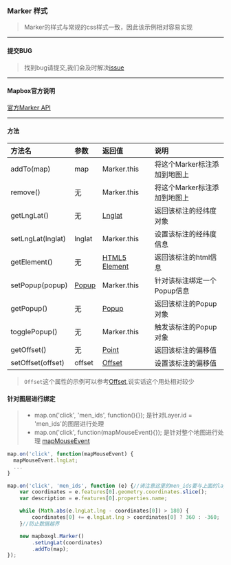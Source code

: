 ### Marker 样式
> Marker的样式与常规的css样式一致，因此该示例相对容易实现

---
#### 提交BUG
> 找到bug请提交,我们会及时解决[issue](https://github.com/ParnDeedlit/WebClient-Mapbox/issues)

---
#### Mapbox官方说明

[官方Marker API](https://www.mapbox.com/mapbox-gl-js/api#marker)

---
#### 方法

|方法名|参数|返回值|说明|
|:---|:---|:---|:---|
|addTo(map)|map|Marker.this|将这个Marker标注添加到地图上|
|remove()|无|Marker.this |将这个Marker标注添加到地图上|
|getLngLat()|无|[Lnglat](https://www.mapbox.com/mapbox-gl-js/api/#lnglat)|返回该标注的经纬度对象|
|setLngLat(lnglat)|lnglat|Marker.this|设置该标注的经纬度信息|
|getElement()|无|[HTML5 Element](https://developer.mozilla.org/zh-CN/docs/Web/HTML/Element)|返回该标注的html信息|
|setPopup(popup)|[Popup](https://www.mapbox.com/mapbox-gl-js/api#popup)|Marker.this|针对该标注绑定一个Popup信息|
|getPopup()|无|[Popup](https://www.mapbox.com/mapbox-gl-js/api#popup)|返回该标注的Popup对象|
|togglePopup()|无|Marker.this|触发该标注的Popup对象|
|getOffset()|无|[Point](https://www.mapbox.com/mapbox-gl-js/api#point)|返回该标注的偏移值|
|setOffset(offset)|offset|[Offset](https://www.mapbox.com/mapbox-gl-js/api/#pointlike)|设置该标注的偏移值|

> `Offset`这个属性的示例可以参考[Offset](https://www.mapbox.com/mapbox-gl-js/api#popup),说实话这个用处相对较少

#### 针对图层进行绑定
> * map.on('click', 'men_ids', function(){}); 是针对Layer.id = 'men_ids'的图层进行处理
> * map.on('click', function(mapMouseEvent){}); 是针对整个地图进行处理 [mapMouseEvent](https://www.mapbox.com/mapbox-gl-js/api#mapmouseevent)


``` javascript
map.on('click', function(mapMouseEvent) {
  mapMouseEvent.lngLat;
  ...
}

map.on('click', 'men_ids', function (e) {//请注意这里的men_ids要与上面的layer-id一致
    var coordinates = e.features[0].geometry.coordinates.slice();
    var description = e.features[0].properties.name;

    while (Math.abs(e.lngLat.lng - coordinates[0]) > 180) {
        coordinates[0] += e.lngLat.lng > coordinates[0] ? 360 : -360;
    }//防止数据越界

    new mapboxgl.Marker()
        .setLngLat(coordinates)
        .addTo(map);
});
```

